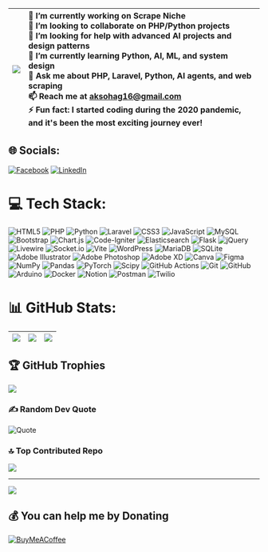 | ![](https://media1.giphy.com/media/qgQUggAC3Pfv687qPC/giphy.gif?cid=ecf05e47l6yo1v7o15sz91qv0z8kfuv1wn1rgnfz4tnh7wk0&ep=v1_gifs_search&rid=giphy.gif&ct=g) | 🔭 I’m currently working on Scrape Niche<br>👯 I’m looking to collaborate on PHP/Python projects<br>🤝 I’m looking for help with advanced AI projects and design patterns<br>🌱 I’m currently learning Python, AI, ML, and system design<br>💬 Ask me about PHP, Laravel, Python, AI agents, and web scraping<br>📫 Reach me at aksohag16@gmail.com<br>⚡ Fun fact: I started coding during the 2020 pandemic, and it's been the most exciting journey ever! |
|:--|:--|

## 🌐 Socials:
[![Facebook](https://img.shields.io/badge/Facebook-%231877F2.svg?logo=Facebook&logoColor=white)](https://facebook.com/al-kafi-sohag-0) [![LinkedIn](https://img.shields.io/badge/LinkedIn-%230077B5.svg?logo=linkedin&logoColor=white)](https://linkedin.com/in/al-kafi-sohag) 

# 💻 Tech Stack:
![HTML5](https://img.shields.io/badge/html5-%23E34F26.svg?style=for-the-badge&logo=html5&logoColor=white) ![PHP](https://img.shields.io/badge/php-%23777BB4.svg?style=for-the-badge&logo=php&logoColor=white) ![Python](https://img.shields.io/badge/python-3670A0?style=for-the-badge&logo=python&logoColor=ffdd54) ![Laravel](https://img.shields.io/badge/laravel-%23FF2D20.svg?style=for-the-badge&logo=laravel&logoColor=white) ![CSS3](https://img.shields.io/badge/css3-%231572B6.svg?style=for-the-badge&logo=css3&logoColor=white) ![JavaScript](https://img.shields.io/badge/javascript-%23323330.svg?style=for-the-badge&logo=javascript&logoColor=%23F7DF1E) ![MySQL](https://img.shields.io/badge/mysql-4479A1.svg?style=for-the-badge&logo=mysql&logoColor=white) ![Bootstrap](https://img.shields.io/badge/bootstrap-%238511FA.svg?style=for-the-badge&logo=bootstrap&logoColor=white) ![Chart.js](https://img.shields.io/badge/chart.js-F5788D.svg?style=for-the-badge&logo=chart.js&logoColor=white) ![Code-Igniter](https://img.shields.io/badge/CodeIgniter-%23EF4223.svg?style=for-the-badge&logo=codeIgniter&logoColor=white) ![Elasticsearch](https://img.shields.io/badge/elasticsearch-%230377CC.svg?style=for-the-badge&logo=elasticsearch&logoColor=white) ![Flask](https://img.shields.io/badge/flask-%23000.svg?style=for-the-badge&logo=flask&logoColor=white) ![jQuery](https://img.shields.io/badge/jquery-%230769AD.svg?style=for-the-badge&logo=jquery&logoColor=white) ![Livewire](https://img.shields.io/badge/livewire-%234e56a6.svg?style=for-the-badge&logo=livewire&logoColor=white) ![Socket.io](https://img.shields.io/badge/Socket.io-black?style=for-the-badge&logo=socket.io&badgeColor=010101) ![Vite](https://img.shields.io/badge/vite-%23646CFF.svg?style=for-the-badge&logo=vite&logoColor=white) ![WordPress](https://img.shields.io/badge/WordPress-%23117AC9.svg?style=for-the-badge&logo=WordPress&logoColor=white) ![MariaDB](https://img.shields.io/badge/MariaDB-003545?style=for-the-badge&logo=mariadb&logoColor=white) ![SQLite](https://img.shields.io/badge/sqlite-%2307405e.svg?style=for-the-badge&logo=sqlite&logoColor=white) ![Adobe Illustrator](https://img.shields.io/badge/adobe%20illustrator-%23FF9A00.svg?style=for-the-badge&logo=adobe%20illustrator&logoColor=white) ![Adobe Photoshop](https://img.shields.io/badge/adobe%20photoshop-%2331A8FF.svg?style=for-the-badge&logo=adobe%20photoshop&logoColor=white) ![Adobe XD](https://img.shields.io/badge/Adobe%20XD-470137?style=for-the-badge&logo=Adobe%20XD&logoColor=#FF61F6) ![Canva](https://img.shields.io/badge/Canva-%2300C4CC.svg?style=for-the-badge&logo=Canva&logoColor=white) ![Figma](https://img.shields.io/badge/figma-%23F24E1E.svg?style=for-the-badge&logo=figma&logoColor=white) ![NumPy](https://img.shields.io/badge/numpy-%23013243.svg?style=for-the-badge&logo=numpy&logoColor=white) ![Pandas](https://img.shields.io/badge/pandas-%23150458.svg?style=for-the-badge&logo=pandas&logoColor=white) ![PyTorch](https://img.shields.io/badge/PyTorch-%23EE4C2C.svg?style=for-the-badge&logo=PyTorch&logoColor=white) ![Scipy](https://img.shields.io/badge/SciPy-%230C55A5.svg?style=for-the-badge&logo=scipy&logoColor=%white) ![GitHub Actions](https://img.shields.io/badge/github%20actions-%232671E5.svg?style=for-the-badge&logo=githubactions&logoColor=white) ![Git](https://img.shields.io/badge/git-%23F05033.svg?style=for-the-badge&logo=git&logoColor=white) ![GitHub](https://img.shields.io/badge/github-%23121011.svg?style=for-the-badge&logo=github&logoColor=white) ![Arduino](https://img.shields.io/badge/-Arduino-00979D?style=for-the-badge&logo=Arduino&logoColor=white) ![Docker](https://img.shields.io/badge/docker-%230db7ed.svg?style=for-the-badge&logo=docker&logoColor=white) ![Notion](https://img.shields.io/badge/Notion-%23000000.svg?style=for-the-badge&logo=notion&logoColor=white) ![Postman](https://img.shields.io/badge/Postman-FF6C37?style=for-the-badge&logo=postman&logoColor=white) ![Twilio](https://img.shields.io/badge/Twilio-F22F46?style=for-the-badge&logo=Twilio&logoColor=white)
# 📊 GitHub Stats:
| ![](https://github-readme-stats.vercel.app/api?username=al-kafi-sohag&theme=dark&hide_border=false&include_all_commits=true&count_private=true) | ![](https://github-readme-streak-stats.herokuapp.com/?user=al-kafi-sohag&theme=dark&hide_border=false) | ![](https://github-readme-stats.vercel.app/api/top-langs/?username=al-kafi-sohag&theme=dark&hide_border=false&include_all_commits=true&count_private=true&layout=compact) |
| ------------- | ------------- | ------------- |

## 🏆 GitHub Trophies
![](https://github-profile-trophy.vercel.app/?username=al-kafi-sohag&theme=radical&no-frame=false&no-bg=false&margin-w=4)

### ✍️ Random Dev Quote
![Quote](https://github-readme-quotes-bay.vercel.app/quote?theme=radical&animation=grow_out_in&layout=default&font=default&quoteType=quote-for-the-day&bgColor=black)

### 🔝 Top Contributed Repo
![](https://github-contributor-stats.vercel.app/api?username=al-kafi-sohag&limit=3&theme=dark&combine_all_yearly_contributions=true)

---
[![](https://visitcount.itsvg.in/api?id=al-kafi-sohag&icon=10&color=0)](https://visitcount.itsvg.in)

  ## 💰 You can help me by Donating
  [![BuyMeACoffee](https://img.shields.io/badge/Buy%20Me%20a%20Coffee-ffdd00?style=for-the-badge&logo=buy-me-a-coffee&logoColor=black)](https://buymeacoffee.com/aksohag16b) 

  
<!-- Proudly created with GPRM ( https://gprm.itsvg.in ) -->
